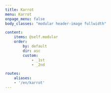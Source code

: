 ```yaml
---
title: Karrot
menu: Karrot
onpage_menu: false
body_classes: "modular header-image fullwidth"

content:
    items: @self.modular
    order:
        by: default
        dir: asc
        custom:
            - _1st
            - _2nd

routes:
    aliases:
    - '/en/karrot'
---
```

